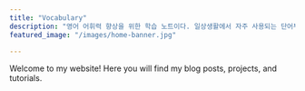 ```yaml
---
title: "Vocabulary"
description: "영어 어휘력 향상을 위한 학습 노트이다. 일상생활에서 자주 사용되는 단어부터 전문 용어까지, 다양한 분야의 어휘를 체계적으로 정리하고 있다. 각 단어의 의미, 용례, 연관어 등을 포함하여 효과적인 어휘 학습이 가능하도록 구성되어 있으며, 지속적으로 업데이트되는 살아있는 어휘 사전이다."
featured_image: "/images/home-banner.jpg"

---
```

Welcome to my website! Here you will find my blog posts, projects, and tutorials.
